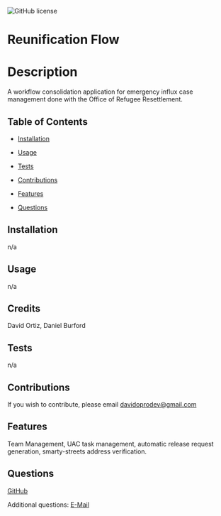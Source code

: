 ![GitHub license](https://img.shields.io/badge/license--blue.svg)

# Reunification Flow

# Description

A workflow consolidation application for emergency influx case management done with the Office of Refugee Resettlement.

## Table of Contents

- [Installation](#installation)

- [Usage](#usage)

- [Tests](#tests)

- [Contributions](#contributions)

- [Features](#features)

- [Questions](#questions)

## Installation

n/a

## Usage

n/a

## Credits

David Ortiz, Daniel Burford

## Tests

n/a

## Contributions

If you wish to contribute, please email davidoprodev@gmail.com

## Features

Team Management, UAC task management, automatic release request generation, smarty-streets address verification.

## Questions

[GitHub](https://github.com/MariachiMES)

Additional questions: [E-Mail](mailto:davidoprodev@gmail.com)
